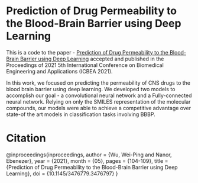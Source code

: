 # Prediction of Drug Permeability to the Blood-Brain Barrier using Deep Learning
This is a code to the paper - [Prediction of Drug Permeability to the Blood-Brain Barrier using Deep Learning](https://www.researchgate.net/publication/355087935_Prediction_of_Drug_Permeability_to_the_Blood-Brain_Barrier_using_Deep_Learning) accepted and published in the Proceedings of 2021 5th International Conference on Biomedical Engineering and Applications (ICBEA 2021).

In this work, we focused on predicting the permeability of CNS drugs to the blood brain barrier using deep learning. We developed two models to accomplish our goal - a convolutional neural network and a Fully-connected neural network. Relying on only the SMILES
representation of the molecular compounds, our models were able to achieve a competitive advantage over state-of the art models in
classification tasks involving BBBP.


# Citation

@inproceedings{inproceedings,
author = {Wu, Wei-Ping and Nanor, Ebenezer},
year = {2021},
month = {05},
pages = {104-109},
title = {Prediction of Drug Permeability to the Blood-Brain Barrier using Deep Learning},
doi = {10.1145/3476779.3476797}
}
